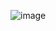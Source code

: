 ![image](https://github.com/esmanur-karatas/javaAlgorithmExamples/assets/83882274/21767ec4-62c5-40c0-93dd-2f083058fd86)
